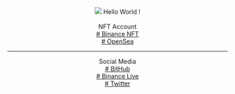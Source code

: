 <head>
<link href="https://fonts.googleapis.com/css2?family=Advent+Pro:wght@400;700&family=VT323&display=swap" rel="stylesheet"> <link href="./css/style.css" rel="stylesheet">
</head>
<center>
<img src="https://avatars.githubusercontent.com/u/19859787?v=4"/>
Hello World !
</br></br>
NFT Account</br>
<a href="https://www.binance.me/id/nft/profile/drgemoy-bc3c68da84fa9825a1e0402670a7af6a" target="_blank"># Binance NFT</a>
</br>
<a href="https://opensea.io/Bayii-_-Alien" target="_blank"># OpenSea</a>
</br>
<hr class="cyberpunk glitched" />
Social Media</br>
<a href="https://bayiialienn.github.io/babyalien.github.io" target="_blank"># BitHub</a>
</br>
<a href="https://www.binance.me/id/live/u/27177728" target="_blank"># Binance Live</a>
</br>
<a href="https://twitter.com/redhonifadli" target="_blank"># Twitter</a>



</center>



